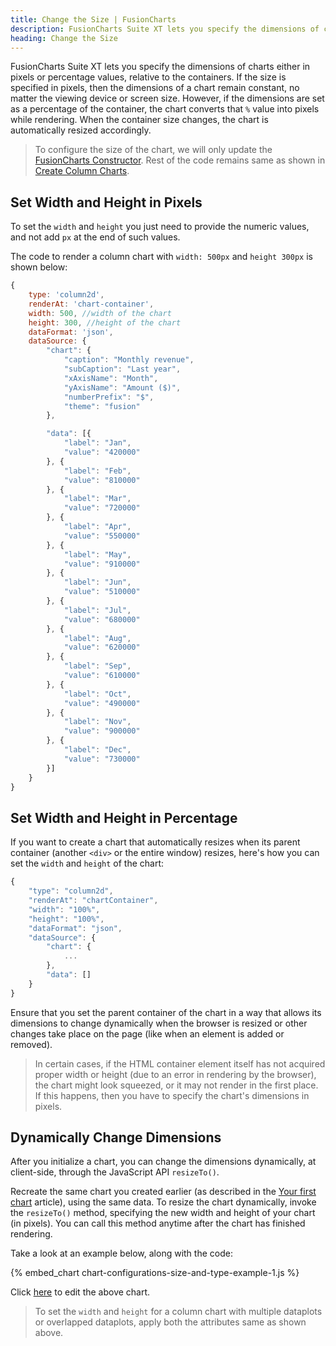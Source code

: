 ```yaml
---
title: Change the Size | FusionCharts
description: FusionCharts Suite XT lets you specify the dimensions of charts either in pixels or in percentage. You can also create a chart which resizes automatically.
heading: Change the Size
---
```


FusionCharts Suite XT lets you specify the dimensions of charts either in pixels or percentage values, relative to the containers. If the size is specified in pixels, then the dimensions of a chart remain constant, no matter the viewing device or screen size. However, if the dimensions are set as a percentage of the container, the chart converts that `%` value into pixels while rendering. When the container size changes, the chart is automatically resized accordingly.

> To configure the size of the chart, we will only update the [FusionCharts Constructor](/getting-started/react/how-it-works-react#create-fusioncharts-constructor). Rest of the code remains same as shown in [Create Column Charts](/chart-guide/standard-charts/line-area-and-column-charts#column-chart-with-single-dataplot).

## Set Width and Height in Pixels

To set the `width` and `height` you just need to provide the numeric values, and not add `px` at the end of such values.

The code to render a column chart with `width: 500px` and `height 300px` is shown below:

```javascript
{
    type: 'column2d',
    renderAt: 'chart-container',
    width: 500, //width of the chart
    height: 300, //height of the chart
    dataFormat: 'json',
    dataSource: {
        "chart": {
            "caption": "Monthly revenue",
            "subCaption": "Last year",
            "xAxisName": "Month",
            "yAxisName": "Amount ($)",
            "numberPrefix": "$",
            "theme": "fusion"
        },

        "data": [{
            "label": "Jan",
            "value": "420000"
        }, {
            "label": "Feb",
            "value": "810000"
        }, {
            "label": "Mar",
            "value": "720000"
        }, {
            "label": "Apr",
            "value": "550000"
        }, {
            "label": "May",
            "value": "910000"
        }, {
            "label": "Jun",
            "value": "510000"
        }, {
            "label": "Jul",
            "value": "680000"
        }, {
            "label": "Aug",
            "value": "620000"
        }, {
            "label": "Sep",
            "value": "610000"
        }, {
            "label": "Oct",
            "value": "490000"
        }, {
            "label": "Nov",
            "value": "900000"
        }, {
            "label": "Dec",
            "value": "730000"
        }]
    }
}
```

## Set Width and Height in Percentage

If you want to create a chart that automatically resizes when its parent container (another `<div>` or the entire window) resizes, here's how you can set the `width` and `height` of the chart:

```javascript
{
    "type": "column2d",
    "renderAt": "chartContainer",
    "width": "100%",
    "height": "100%",
    "dataFormat": "json",
    "dataSource": {
        "chart": {
            ...
        },
        "data": []
    }
}
```

Ensure that you set the parent container of the chart in a way that allows its dimensions to change dynamically when the browser is resized or other changes take place on the page (like when an element is added or removed).

> In certain cases, if the HTML container element itself has not acquired proper width or height (due to an error in rendering by the browser), the chart might look squeezed, or it may not render in the first place. If this happens, then you have to specify the chart's dimensions in pixels.

## Dynamically Change Dimensions

After you initialize a chart, you can change the dimensions dynamically, at client-side, through the JavaScript API `resizeTo()`.

Recreate the same chart you created earlier (as described in the [Your first chart](/chart-guide/getting-started/building-your-first-chart) article), using the same data. To resize the chart dynamically, invoke the `resizeTo()` method, specifying the new width and height of your chart (in pixels). You can call this method anytime after the chart has finished rendering.

Take a look at an example below, along with the code:

{% embed_chart chart-configurations-size-and-type-example-1.js %}

Click [here](http://jsfiddle.net/fusioncharts/5Lpu0hrt/) to edit the above chart.

> To set the `width` and `height` for a column chart with multiple dataplots or overlapped dataplots, apply both the attributes same as shown above.
